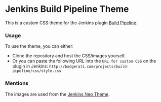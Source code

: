 # Jenkins Build Pipeline Theme
This is a custom CSS theme for the Jenkins plugin [Build Pipeline](https://wiki.jenkins-ci.org/display/JENKINS/Build+Pipeline+Plugin).

### Usage
To use the theme, you can either:

* Clone the repository and host the CSS/images yourself.
* Or you can paste the following URL into the `URL for custom CSS` on the plugin in Jenkins: `http://badgerati.com/projects/build-pipeline/css/style.css`

### Mentions
The images are used from the [Jenkins Neo Theme](https://github.com/aarjithn/jenkins-neo-theme).
